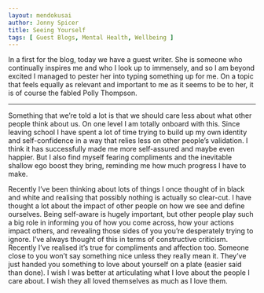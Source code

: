 ```yaml
---
layout: mendokusai
author: Jonny Spicer
title: Seeing Yourself
tags: [ Guest Blogs, Mental Health, Wellbeing ]
---
```

In a first for the blog, today we have a guest writer. She is someone who continually inspires me and who I look up to immensely, and so I am beyond excited I managed to pester her into typing something up for me. On a topic that feels equally as relevant and important to me as it
seems to be to her, it is of course the fabled Polly Thompson.

---

Something that we’re told a lot is that we should care less about what other people think about us. On one level I am totally onboard with this. Since leaving school I have spent a lot of time trying to build up my own identity and self-confidence in a way that relies less on other people’s validation. I think it has successfully made me more self-assured and maybe even happier. But I also find myself fearing compliments and the inevitable shallow ego boost they bring, reminding me how much progress I have to make.

Recently I’ve been thinking about lots of things I once thought of in black and white and realising that possibly nothing is actually so clear-cut. I have thought a lot about the impact of other people on how we see and define ourselves. Being self-aware is hugely important, but other people play such a big role in informing you of how you come across, how your actions impact others, and revealing those sides of you you’re desperately trying to ignore. I’ve always thought of this in terms of constructive criticism. Recently I’ve realised it’s true for compliments and affection too. Someone close to you won’t say something nice unless they really mean it. They’ve just handed you something to love about yourself on a plate (easier said than done). I wish I was better at articulating what I love about the people I care about. I wish they all loved themselves as much as I love them.
